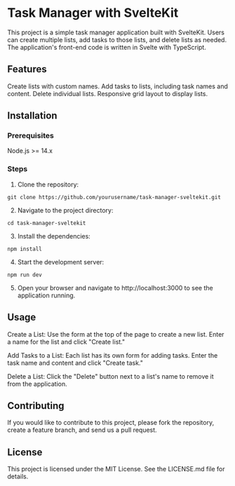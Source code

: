 # Task Manager with SvelteKit

This project is a simple task manager application built with SvelteKit. Users can create multiple lists, add tasks to those lists, and delete lists as needed. The application's front-end code is written in Svelte with TypeScript.

## Features

Create lists with custom names.
Add tasks to lists, including task names and content.
Delete individual lists.
Responsive grid layout to display lists.

## Installation

### Prerequisites

Node.js >= 14.x

### Steps

1. Clone the repository:

```
git clone https://github.com/yourusername/task-manager-sveltekit.git
```

2. Navigate to the project directory:

```
cd task-manager-sveltekit
```

3. Install the dependencies:

```
npm install
```

4. Start the development server:

```
npm run dev
```

5. Open your browser and navigate to http://localhost:3000 to see the application running.

## Usage

Create a List: Use the form at the top of the page to create a new list. Enter a name for the list and click "Create list."

Add Tasks to a List: Each list has its own form for adding tasks. Enter the task name and content and click "Create task."

Delete a List: Click the "Delete" button next to a list's name to remove it from the application.

## Contributing

If you would like to contribute to this project, please fork the repository, create a feature branch, and send us a pull request.

## License

This project is licensed under the MIT License. See the LICENSE.md file for details.